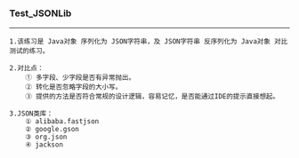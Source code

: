 ### Test_JSONLib
---

	1.该练习是 Java对象 序列化为 JSON字符串，及 JSON字符串 反序列化为 Java对象 对比测试的练习。

	2.对比点：
		① 多字段、少字段是否有异常抛出。
		② 转化是否忽略字段的大小写。
		③ 提供的方法是否符合常规的设计逻辑，容易记忆，是否能通过IDE的提示直接想起。
	
	3.JSON类库：
		① alibaba.fastjson
		② google.gson
		③ org.json
		④ jackson

